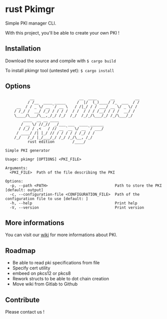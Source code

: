# rust Pkimgr

Simple PKI manager CLI.

With this project, you'll be able to create your own PKI !

## Installation

Download the source and compile with
`$ cargo build`

To install pkimgr tool (untested yet):
`$ cargo install `

## Options

```
           __                    __  ____      __         __
          / /__  ____ _____     /  |/  (_)____/ /_  ___  / /
     __  / / _ \/ __ `/ __ \   / /|_/ / / ___/ __ \/ _ \/ /
    / /_/ /  __/ /_/ / / / /  / /  / / / /__/ / / /  __/ /
    \____/\___/\__,_/_/ /_/  /_/  /_/_/\___/_/ /_/\___/_/
        ____  __ __ ____
       / __ \/ //_//  _/___ ___  ____ ______
      / /_/ / ,<   / // __ `__ \/ __ `/ ___/
     / ____/ /| |_/ // / / / / / /_/ / /
    /_/   /_/ |_/___/_/ /_/ /_/\__, /_/
          rust edition        /____/

Simple PKI generator

Usage: pkimgr [OPTIONS] <PKI_FILE>

Arguments:
  <PKI_FILE>  Path of the file describing the PKI

Options:
  -p, --path <PATH>                              Path to store the PKI [default: output]
  -c, --configuration-file <CONFIGURATION_FILE>  Path of the configuration file to use [default: ]
  -h, --help                                     Print help
  -V, --version                                  Print version
```

## More informations

You can visit our [wiki](https://gitlab.com/pkimgr/python/python-pkimgr/-/wikis/home) for more informations about PKI.

## Roadmap

- Be able to read pki specifications from file
- Specify cert utility
- embeed on pkcs12 or pkcs8
- Rework structs to be able to dot chain creation
- Move wiki from Gitlab to Github

## Contribute

Please contact us !

